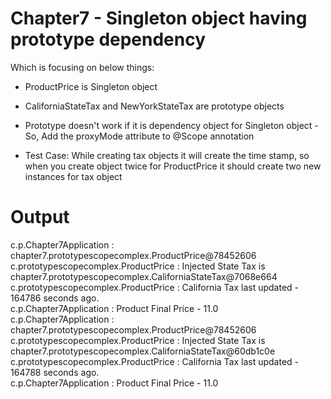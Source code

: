 # Chapter7 - Singleton object having prototype dependency
Which is focusing on below things:

* ProductPrice is Singleton object
* CaliforniaStateTax and NewYorkStateTax are prototype objects
* Prototype doesn't work if it is dependency object for Singleton object - So, Add the proxyMode attribute to @Scope annotation

* Test Case: While creating tax objects it will create the time stamp, so when you create object twice for ProductPrice it should create two new instances for tax object

# Output

 c.p.Chapter7Application                  : chapter7.prototypescopecomplex.ProductPrice@78452606  
 c.prototypescopecomplex.ProductPrice     : Injected State Tax is chapter7.prototypescopecomplex.CaliforniaStateTax@7068e664   
 c.prototypescopecomplex.ProductPrice     : California Tax last updated - 164786 seconds ago.   
 c.p.Chapter7Application                  : Product Final Price - 11.0  
 c.p.Chapter7Application                  : chapter7.prototypescopecomplex.ProductPrice@78452606   
 c.prototypescopecomplex.ProductPrice     : Injected State Tax is chapter7.prototypescopecomplex.CaliforniaStateTax@60db1c0e   
 c.prototypescopecomplex.ProductPrice     : California Tax last updated - 164788 seconds ago.   
 c.p.Chapter7Application                  : Product Final Price - 11.0  
 
 
 